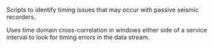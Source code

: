 Scripts to identify timing issues that may occur with passive seismic recorders.

Uses time domain cross-correlation in windows either side of a service interval to look for timing errors in the data stream.
